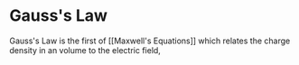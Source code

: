 # Gauss's Law

Gauss's Law is the first of [[Maxwell's Equations]] which relates the charge density in an volume to the electric field,



